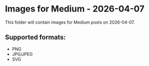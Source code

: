 # Images for Medium - 2026-04-07

This folder will contain images for Medium posts on 2026-04-07.

## Supported formats:
- PNG
- JPG/JPEG
- SVG
